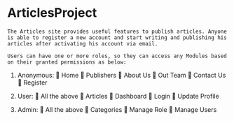 # ArticlesProject
 	The Articles site provides useful features to publish articles. Anyone is able to register a new account and start writing and publishing his articles after activating his account via email.

 	Users can have one or more roles, so they can access any Modules based on their granted permissions as below:

1.	Anonymous:
	Home
	Publishers
	About Us
	Out Team
	Contact Us
	Register

2.	User:
	All the above
	Articles
	Dashboard
	Login
	Update Profile

3.	Admin:
	All the above
	Categories
	Manage Role
	Manage Users
